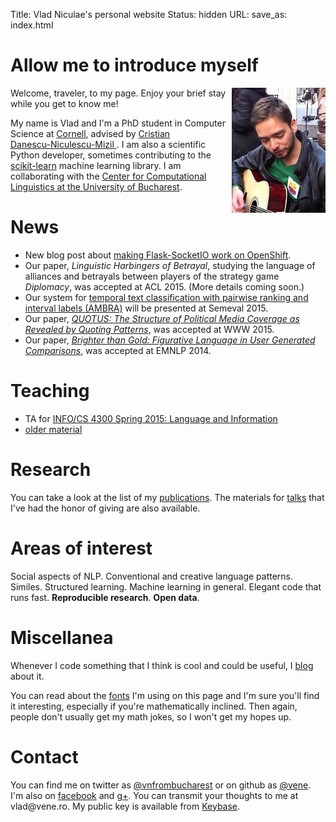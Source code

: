 Title: Vlad Niculae's  personal website
Status: hidden
URL:
save_as: index.html

# Allow me to introduce myself
<img style="float: right" src="vlad-niculae.jpg" alt="Vlad Niculae" />

Welcome, traveler, to my page. Enjoy your brief stay while you get to
know me!

My name is Vlad and I'm a PhD student in Computer Science
at [Cornell](http://www.cs.cornell.edu/), advised by [Cristian
<span style="white-space: nowrap;">Danescu-Niculescu-Mizil</span>
](http://mpi-sws.org/~cristian/).
I am also a scientific Python developer, sometimes contributing to the
[scikit-learn](http://scikit-learn.org) machine learning library.
I am collaborating with the [Center for Computational Linguistics at
the University of Bucharest](http://nlp.unibuc.ro/).

# News
  - New blog post about [making Flask-SocketIO work on OpenShift]({filename}/blog/socketio.md).
  - Our paper, *Linguistic Harbingers of Betrayal*, studying the language
  of alliances and betrayals between players of the strategy game *Diplomacy*,
  was accepted at ACL 2015. (More details coming soon.)
  - Our system for [temporal text classification with pairwise ranking
  and interval labels (AMBRA)](http://github.com/vene/ambra) will be presented at Semeval 2015.
  - Our paper, [*QUOTUS: The Structure of Political Media Coverage as Revealed by Quoting Patterns*](http://snap.stanford.edu/quotus/), was accepted at WWW 2015.
  - Our paper, [*Brighter than Gold: Figurative Language in User Generated
  Comparisons*](/figurative-comparisons/), was accepted at EMNLP 2014.

# Teaching

  - TA for [INFO/CS 4300 Spring 2015: Language and Information](http://www.cs.cornell.edu/Courses/cs4300/2015sp/)
  - [older material](teaching.html)

# Research

You can take a look at the list of my [publications](papers.html).   The
materials for [talks](talks.html) that I've had the honor of giving are also
available.

# Areas of interest

Social aspects of NLP.  Conventional and creative language patterns.
Similes. Structured learning. Machine learning in general.  Elegant code that
runs fast.  **Reproducible research**. **Open data**.

# Miscellanea

Whenever I code something that I think is cool and could be useful,
I [blog](blog/index.html) about it.

You can read about the [fonts](fonts.html) I'm using on this page and I'm sure
you'll find it interesting, especially if you're mathematically inclined. Then
again, people don't usually get my math jokes, so I won't get my hopes up.

# Contact
You can find me on twitter as
[@vnfrombucharest](https://www.twitter.com/vnfrombucharest) or on github as
[@vene](https://www.github.com/vene). I'm also on
[facebook](https://www.facebook.com/vlad.niculae) and
[g+](http://gplus.to/vladn).
You can transmit your thoughts to me at vlad<span
style="display:none">hunter2</span>@vene.ro.
My public key is available from [Keybase](https://keybase.io/vladn).
